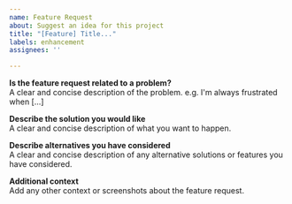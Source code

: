 ```yaml
---
name: Feature Request
about: Suggest an idea for this project
title: "[Feature] Title..."
labels: enhancement
assignees: ''

---
```


**Is the feature request related to a problem?**<br>
A clear and concise description of the problem. e.g. I'm always frustrated when [...]

**Describe the solution you would like**<br>
A clear and concise description of what you want to happen.

**Describe alternatives you have considered**<br>
A clear and concise description of any alternative solutions or features you have considered.

**Additional context**<br>
Add any other context or screenshots about the feature request.
